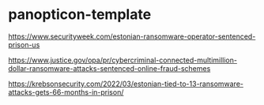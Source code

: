 # panopticon-template

https://www.securityweek.com/estonian-ransomware-operator-sentenced-prison-us

https://www.justice.gov/opa/pr/cybercriminal-connected-multimillion-dollar-ransomware-attacks-sentenced-online-fraud-schemes

https://krebsonsecurity.com/2022/03/estonian-tied-to-13-ransomware-attacks-gets-66-months-in-prison/
